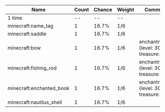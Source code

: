 | Name                     | Count | Chance | Weight | Comment                                   |
| ------------------------ | ----- | ------ | ------ | ----------------------------------------- |
| 1 time                   |    -- |     -- |     -- |                                           |
| minecraft:name_tag       |     1 |  16.7% |    1/6 |                                           |
| minecraft:saddle         |     1 |  16.7% |    1/6 |                                           |
| minecraft:bow            |     1 |  16.7% |    1/6 | enchantments: {level: 30, treasure: true} |
| minecraft:fishing_rod    |     1 |  16.7% |    1/6 | enchantments: {level: 30, treasure: true} |
| minecraft:enchanted_book |     1 |  16.7% |    1/6 | enchantments: {level: 30, treasure: true} |
| minecraft:nautilus_shell |     1 |  16.7% |    1/6 |                                           |